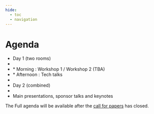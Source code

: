 ```yaml
---
hide:
  - toc
  - navigation
---
```


# Agenda


* ⁠Day 1 (two rooms)   
*     
* \* Morning : Workshop 1 / Workshop 2 (TBA)   
* \* ⁠Afternoon : Tech talks    
*     
* Day 2 (combined)   
*     
* Main presentations, sponsor talks and keynotes 


The Full agenda will be available after the [call for papers](speakers.md) has closed.